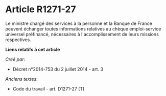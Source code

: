 # Article R1271-27

Le ministre chargé des services à la personne et la Banque de France peuvent échanger toutes informations relatives au chèque
emploi-service universel préfinancé, nécessaires à l'accomplissement de leurs missions respectives.

**Liens relatifs à cet article**

_Créé par_:

  - Décret n°2014-753 du 2 juillet 2014 - art. 3

_Anciens textes_:

  - Code du travail - art. D1271-27 (T)
